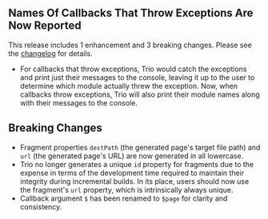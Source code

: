 <!--
template: articlepage
title: Trio v1.0.0-rc.5 | Trio Blog
appendToTarget: true
category: releases
tag: v1.0.0-rc.5
articleTitle: Trio v1.0.0-rc.5 (IKIGAI)
activeHeaderItem: 3
-->
## Names Of Callbacks That Throw Exceptions Are Now Reported

This release includes 1 enhancement and 3 breaking changes. Please see the <a target="_blank" href="https://github.com/4awpawz/trio/tree/master#v100-rc5-ikigai">changelog</a> for details.
<!-- end -->

* For callbacks that throw exceptions, Trio would catch the exceptions and print just their messages to the console, leaving it up to the user to determine which module actually threw the exception. Now, when callbacks throw exceptions, Trio will also print their module names along with their messages to the console.

## Breaking Changes

* Fragment properties `destPath` (the generated page's target file path) and `url` (the generated page's URL) are now generated in all lowercase.
* Trio no longer generates a unique `id` property for fragments due to the expense in terms of the development time required to maintain their integrity during incremental builds. In its place, users should now use the fragment's `url` property, which is intrinsically always unique.
* Callback argument `$` has been renamed to `$page` for clarity and consistency.
